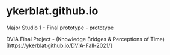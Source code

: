 # ykerblat.github.io
Major Studio 1 - Final prototype - [prototype](https://ykerblat.github.io/)

DVIA Final Project - (Knowledge Bridges & Perceptions of Time)[https://ykerblat.github.io/DVIA-Fall-2021/]
